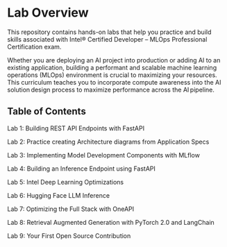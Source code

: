 # Lab Overview

This repository contains hands-on labs that help you practice and build skills associated with Intel® Certified Developer – MLOps Professional Certification exam. 

Whether you are deploying an AI project into production or adding AI to an existing application, building a performant and scalable machine learning operations (MLOps) environment is crucial to maximizing your resources. This curriculum teaches you to incorporate compute awareness into the AI solution design process to maximize performance across the AI pipeline.  

## Table of Contents

Lab 1: Building REST API Endpoints with FastAPI

Lab 2: Practice creating Architecture diagrams from Application Specs

Lab 3: Implementing Model Development Components with MLflow

Lab 4: Building an Inference Endpoint using FastAPI

Lab 5: Intel Deep Learning Optimizations

Lab 6: Hugging Face LLM Inference

Lab 7: Optimizing the Full Stack with OneAPI

Lab 8: Retrieval Augmented Generation with PyTorch 2.0 and LangChain

Lab 9: Your First Open Source Contribution
